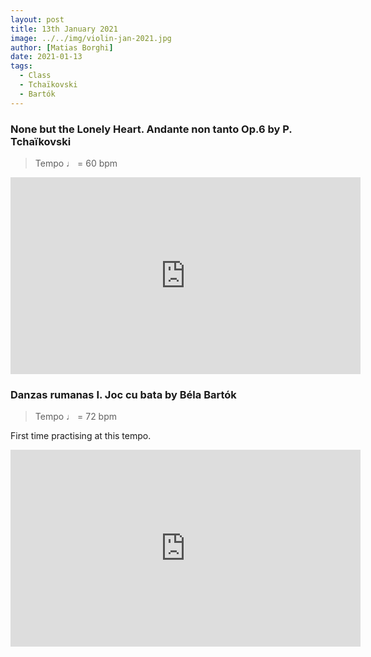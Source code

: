 ```yaml
---
layout: post
title: 13th January 2021
image: ../../img/violin-jan-2021.jpg
author: [Matias Borghi]
date: 2021-01-13
tags:
  - Class
  - Tchaïkovski
  - Bartók
---
```


### None but the Lonely Heart. Andante non tanto Op.6 by P. Tchaïkovski

> Tempo ♩ = 60 bpm

<iframe width="560" height="315" src="https://www.youtube.com/embed/5jQH7eZi_j4" frameborder="0" allow="accelerometer; autoplay; clipboard-write; encrypted-media; gyroscope; picture-in-picture" allowfullscreen></iframe>

### Danzas rumanas I. Joc cu bata by Béla Bartók 

> Tempo ♩ = 72 bpm 

First time practising at this tempo.

<iframe width="560" height="315" src="https://www.youtube.com/embed/duNr09ep5yA" frameborder="0" allow="accelerometer; autoplay; clipboard-write; encrypted-media; gyroscope; picture-in-picture" allowfullscreen></iframe>